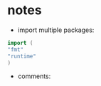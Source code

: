 # notes

- import multiple packages:
```go
import (
"fmt"
"runtime"
)

```

- comments:

[//]: # (- todo)